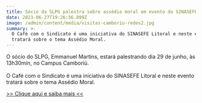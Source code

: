 ```yaml
---
title: Sócio da SLPG palestra sobre assédio moral em evento do SINASEFE litoral
date: 2023-06-27T19:26:56.899Z
image: /admin/content/media/visitas-camboriu-redes2.jpg
summary: >-
  O Café com o Sindicato é uma iniciativa do SINASEFE Litoral e neste evento
  tratará sobre o tema Assédio Moral.
---
```

O sócio do SLPG, Emmanuel Martins, estará palestrando dia 29 de junho, às 13h30min, no Campus Camboriú.\
\
O Café com o Sindicato é uma iniciativa do SINASEFE Litoral e neste evento tratará sobre o tema Assédio Moral.

[\>> Clique aqui e saiba mais <<](https://www.sinasefe-ifc.org/litoral/noticias/29-06-sinasefe-litoral-no-campus-camboriu/)
